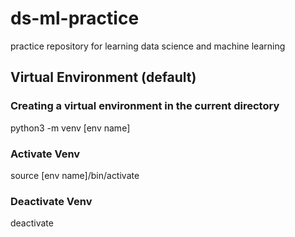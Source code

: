 # ds-ml-practice
practice repository for learning data science and machine learning

## Virtual Environment (default)
### Creating a virtual environment in the current directory
python3 -m venv [env name]
### Activate Venv
source [env name]/bin/activate
### Deactivate Venv
deactivate
